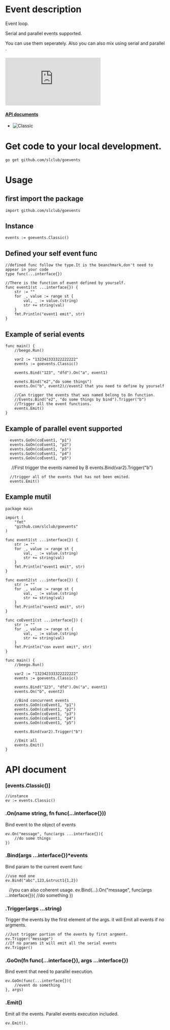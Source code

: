 <link rel="stylesheet" href="markdown.css">

# Event description

Event loop.

Serial and parallel events supported.

You can use them seperately. Also you can also mix using serial and parallel .

####  ![简体中文](https://github.com/slclub/goevents/blob/master/doc/README.zh.md)
####  <a href="#api">API documents</a>

- ![Classic](#classic)

# Get code to your local development.

    go get github.com/slclub/goevents

# Usage


## first import the package
  
    import github.com/slclub/goevents
  
## Instance
  
    events := goevents.Classic()


## Defined your self event func


    //defined func follow the type.It is the beanchmark,don't need to appear in your code
    type func(...interface{})

    //There is the function of event defined by yourself. 
    func event1(st ...interface{}) {
        str := ""
        for _, value := range st {
            val, _ := value.(string)
            str += string(val)
        }
        fmt.Println("event1 emit", str)
    }
    
    
## Example of serial events

    func main() {
        //beego.Run()

        var2 := "132342333322222222"
        events := goevents.Classic()

        events.Bind("123", "dfd").On("a", event1)

        evnets.Bind("e2","do some things")
        events.On("b", event2)//event2 that you need to define by yourself

        //Can trigger the events that was named belong to On function.
        //Events.Bind("e2", "do some things by bind").Trigger("b")
        //Trigger all the event functions.
        events.Emit()
    }
    
## Example of parallel event supported

      events.GoOn(coEvent1, "p1")
      events.GoOn(coEvent1, "p2")
      events.GoOn(coEvent1, "p3")
      events.GoOn(coEvent1, "p4")
      events.GoOn(coEvent1, "p5")

      //First trigger the events named by B
      events.Bind(var2).Trigger("b")

      //trigger all of the events that has not been emited.
      events.Emit()

## Example mutil

    package main

    import (
        "fmt"
        "github.com/slclub/goevents"
    )

    func event1(st ...interface{}) {
        str := ""
        for _, value := range st {
            val, _ := value.(string)
            str += string(val)
        }
        fmt.Println("event1 emit", str)
    }

    func event2(st ...interface{}) {
        str := ""
        for _, value := range st {
            val, _ := value.(string)
            str += string(val)
        }
        fmt.Println("event2 emit", str)
    }

    func coEvent1(st ...interface{}) {
        str := ""
        for _, value := range st {
            val, _ := value.(string)
            str += string(val)
        }
        fmt.Println("con event emit", str)
    }

    func main() {
        //beego.Run()

        var2 := "132342333322222222"
        events := goevents.Classic()

        events.Bind("123", "dfd").On("a", event1)
        events.On("b", event2)

        //Bind concurrent events
        events.GoOn(coEvent1, "p1")
        events.GoOn(coEvent1, "p2")
        events.GoOn(coEvent1, "p3")
        events.GoOn(coEvent1, "p4")
        events.GoOn(coEvent1, "p5")

        events.Bind(var2).Trigger("b")

        //Emit all
        events.Emit()
    }

# <a name="api">API document</a>

### <a name="classic" >[events.Classic()]</a>

    //instance
    ev := events.Classic()
    
### .On(name string, fn func(...interface{}))

Bind event to the object of events

    ev.On("message", func(args ...interface{}){
        //do some things
    })

### .Bind(args ...interface{})*events

Bind param to the current event func

    //use mod one
    ev.Bind("abc",123,&struct1{1,2})
    
    //you can also coherent usage.
    ev.Bind(...).On("message", func(args ...interface{}){
        //do something
    })

### .Trigger(args ...string)

Trigger the events by the first element of the args. it will Emit all events if no argments.
    
    //Just trigger partion of the events by first argment.
    ev.Trigger("message")
    //If no params it will emit all the serial events 
    ev.Trigger()

### .GoOn(fn func(...interface{}), args ...interface{})

Bind event that need to parallel execution.
    
    ev.GoOn(func(...interface{}){
        //event do something
    }, args)
    
    
### .Emit()

Emit all the events.
Parallel events execution included.
    
    ev.Emit().
